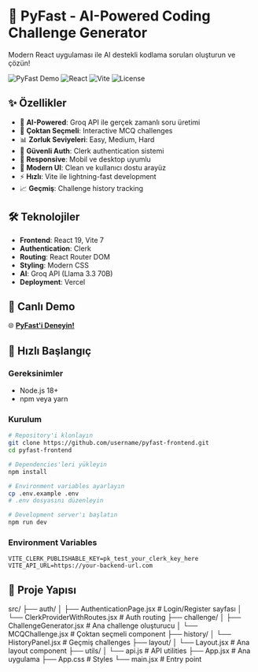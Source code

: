 # 🚀 PyFast - AI-Powered Coding Challenge Generator

Modern React uygulaması ile AI destekli kodlama soruları oluşturun ve çözün!

![PyFast Demo](https://img.shields.io/badge/Status-Live-green) ![React](https://img.shields.io/badge/React-19.1.0-blue) ![Vite](https://img.shields.io/badge/Vite-7.0.4-purple) ![License](https://img.shields.io/badge/License-MIT-yellow)

## ✨ Özellikler

- 🤖 **AI-Powered**: Groq API ile gerçek zamanlı soru üretimi
- 🎯 **Çoktan Seçmeli**: Interactive MCQ challenges
- 📊 **Zorluk Seviyeleri**: Easy, Medium, Hard
- 🔐 **Güvenli Auth**: Clerk authentication sistemi
- 📱 **Responsive**: Mobil ve desktop uyumlu
- 🎨 **Modern UI**: Clean ve kullanıcı dostu arayüz
- ⚡ **Hızlı**: Vite ile lightning-fast development
- 📈 **Geçmiş**: Challenge history tracking

## 🛠️ Teknolojiler

- **Frontend**: React 19, Vite 7
- **Authentication**: Clerk
- **Routing**: React Router DOM
- **Styling**: Modern CSS
- **AI**: Groq API (Llama 3.3 70B)
- **Deployment**: Vercel

## 🚀 Canlı Demo

🌐 **[PyFast'i Deneyin!](https://pyfast.vercel.app)**

## 🏁 Hızlı Başlangıç

### Gereksinimler
- Node.js 18+
- npm veya yarn

### Kurulum

```bash
# Repository'i klonlayın
git clone https://github.com/username/pyfast-frontend.git
cd pyfast-frontend

# Dependencies'leri yükleyin
npm install

# Environment variables ayarlayın
cp .env.example .env
# .env dosyasını düzenleyin

# Development server'ı başlatın
npm run dev
```

### Environment Variables

```env
VITE_CLERK_PUBLISHABLE_KEY=pk_test_your_clerk_key_here
VITE_API_URL=https://your-backend-url.com
```
## 📁 Proje Yapısı
src/
├── auth/
│ ├── AuthenticationPage.jsx # Login/Register sayfası
│ └── ClerkProviderWithRoutes.jsx # Auth routing
├── challenge/
│ ├── ChallengeGenerator.jsx # Ana challenge oluşturucu
│ └── MCQChallenge.jsx # Çoktan seçmeli component
├── history/
│ └── HistoryPanel.jsx # Geçmiş challenges
├── layout/
│ └── Layout.jsx # Ana layout component
├── utils/
│ └── api.js # API utilities
├── App.jsx # Ana uygulama
├── App.css # Styles
└── main.jsx # Entry point
